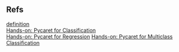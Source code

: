 ## Refs

[definition](https://machinelearningmastery.com/pycaret-for-machine-learning/)\
[Hands-on: Pycaret for Classification](https://github.com/pycaret/pycaret/blob/master/tutorials/Tutorial%20-%20Binary%20Classification.ipynb)\
[Hands-on: Pycaret for Regression](https://github.com/pycaret/pycaret/blob/master/tutorials/Tutorial%20-%20Regression.ipynb)
[Hands-on: Pycaret for Multiclass Classification](https://pycaret.gitbook.io/docs/learn-pycaret/official-blog/predict-lead-score-the-right-way-using-pycaret-1)
